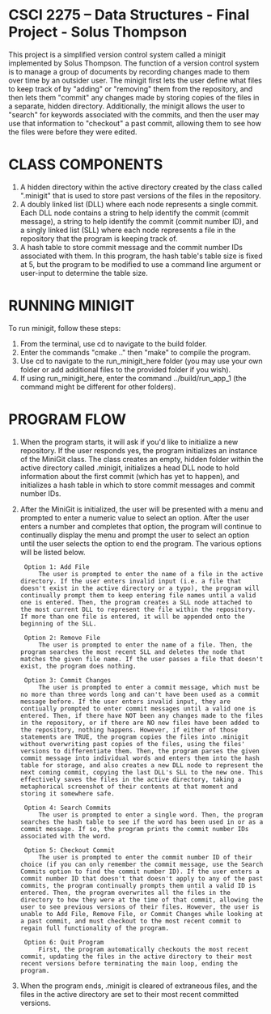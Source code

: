 # CSCI 2275 – Data Structures - Final Project - Solus Thompson

This project is a simplified version control system called a minigit implemented by Solus Thompson. The function of a version control system is to manage a group of documents by recording changes made to them over time by an outsider user. The minigit first lets the user define what files to keep track of by "adding" or "removing" them from the repository, and then lets them "commit" any changes made by storing copies of the files in a separate, hidden directory. Additionally, the minigit allows the user to "search" for keywords associated with the commits, and then the user may use that information to "checkout" a past commit, allowing them to see how the files were before they were edited.


# CLASS COMPONENTS

1. A hidden directory within the active directory created by the class called ".minigit" that is used to store past versions of the files in the repository.
2. A doubly linked list (DLL) where each node represents a single commit. Each DLL node contains a string to help identify the commit (commit message), a string to help identify the commit (commit number ID), and a singly linked list (SLL) where each node represents a file in the repository that the program is keeping track of.
3. A hash table to store commit message and the commit number IDs associated with them. In this program, the hash table's table size is fixed at 5, but the program to be modified to use a command line argument or user-input to determine the table size.


# RUNNING MINIGIT

To run minigit, follow these steps:

1. From the terminal, use cd to navigate to the build folder.
2. Enter the commands "cmake .." then "make" to compile the program.
3. Use cd to navigate to the run_minigit_here folder (you may use your own folder or add additional files to the provided folder if you wish).
4. If using run_minigit_here, enter the command ../build/run_app_1 (the command might be different for other folders).


# PROGRAM FLOW

1. When the program starts, it will ask if you'd like to initialize a new repository. If the user responds yes, the program initializes an instance of the MiniGit class. The class creates an empty, hidden folder within the active directory called .minigit, initializes a head DLL node to hold information about the first commit (which has yet to happen), and initializes a hash table in which to store commit messages and commit number IDs.

2. After the MiniGit is initialized, the user will be presented with a menu and prompted to enter a numeric value to select an option. After the user enters a number and completes that option, the program will continue to continually display the menu and prompt the user to select an option until the user selects the option to end the program. The various options will be listed below.

        Option 1: Add File
            The user is prompted to enter the name of a file in the active directory. If the user enters invalid input (i.e. a file that doesn't exist in the active directory or a typo), the program will continually prompt them to keep entering file names until a valid one is entered. Then, the program creates a SLL node attached to the most current DLL to represent the file within the repository. If more than one file is entered, it will be appended onto the beginning of the SLL.
        
        Option 2: Remove File
            The user is prompted to enter the name of a file. Then, the program searches the most recent SLL and deletes the node that matches the given file name. If the user passes a file that doesn't exist, the program does nothing.
        
        Option 3: Commit Changes
            The user is prompted to enter a commit message, which must be no more than three words long and can't have been used as a commit message before. If the user enters invalid input, they are contiually prompted to enter commit messages until a valid one is entered. Then, if there have NOT been any changes made to the files in the repository, or if there are NO new files have been added to the repository, nothing happens. However, if either of those statements are TRUE, the program copies the files into .minigit without overwriting past copies of the files, using the files' versions to differentiate them. Then, the program parses the given commit message into individual words and enters them into the hash table for storage, and also creates a new DLL node to represent the next coming commit, copying the last DLL's SLL to the new one. This effectively saves the files in the active directory, taking a metaphorical screenshot of their contents at that moment and storing it somewhere safe.
        
        Option 4: Search Commits
            The user is prompted to enter a single word. Then, the program searches the hash table to see if the word has been used in or as a commit message. If so, the program prints the commit number IDs associated with the word.
        
        Option 5: Checkout Commit
            The user is prompted to enter the commit number ID of their choice (if you can only remember the commit message, use the Search Commits option to find the commit number ID). If the user enters a commit number ID that doesn't that doesn't apply to any of the past commits, the program continually prompts them until a valid ID is entered. Then, the program overwrites all the files in the directory to how they were at the time of that commit, allowing the user to see previous versions of their files. However, the user is unable to Add File, Remove File, or Commit Changes while looking at a past commit, and must checkout to the most recent commit to regain full functionality of the program.
        
        Option 6: Quit Program
            First, the program automatically checkouts the most recent commit, updating the files in the active directory to their most recent versions before terminating the main loop, ending the program.

3. When the program ends, .minigit is cleared of extraneous files, and the files in the active directory are set to their most recent committed versions.